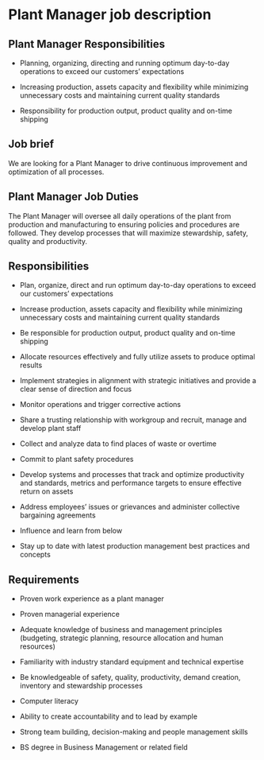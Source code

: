 # Plant Manager job description


## Plant Manager Responsibilities
* Planning, organizing, directing and running optimum day-to-day operations to exceed our customers’ expectations

* Increasing production, assets capacity and flexibility while minimizing unnecessary costs and maintaining current quality standards

* Responsibility for production output, product quality and on-time shipping


## Job brief

We are looking for a Plant Manager to drive continuous improvement and optimization of all processes.


## Plant Manager Job Duties
The Plant Manager will oversee all daily operations of the plant from production and manufacturing to ensuring policies and procedures are followed. They develop processes that will maximize stewardship, safety, quality and productivity.


## Responsibilities

* Plan, organize, direct and run optimum day-to-day operations to exceed our customers’ expectations

* Increase production, assets capacity and flexibility while minimizing unnecessary costs and maintaining current quality standards

* Be responsible for production output, product quality and on-time shipping

* Allocate resources effectively and fully utilize assets to produce optimal results

* Implement strategies in alignment with strategic initiatives and provide a clear sense of direction and focus

* Monitor operations and trigger corrective actions

* Share a trusting relationship with workgroup and recruit, manage and develop plant staff

* Collect and analyze data to find places of waste or overtime

* Commit to plant safety procedures

* Develop systems and processes that track and optimize productivity and standards, metrics and performance targets to ensure effective return on assets

* Address employees’ issues or grievances and administer collective bargaining agreements

* Influence and learn from below

* Stay up to date with latest production management best practices and concepts


## Requirements

* Proven work experience as a plant manager

* Proven managerial experience

* Adequate knowledge of business and management principles (budgeting, strategic planning, resource allocation and human resources)

* Familiarity with industry standard equipment and technical expertise

* Be knowledgeable of safety, quality, productivity, demand creation, inventory and stewardship processes

* Computer literacy

* Ability to create accountability and to lead by example

* Strong team building, decision-making and people management skills

* BS degree in Business Management or related field
